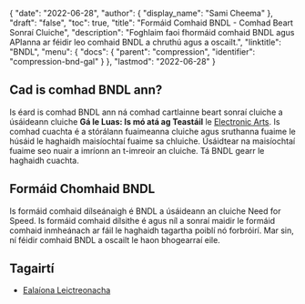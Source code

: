 {
  "date": "2022-06-28",
  "author": {
    "display_name": "Sami Cheema"
},
  "draft": "false",
  "toc": true,
  "title": "Formáid Comhaid BNDL - Comhad Beart Sonraí Cluiche",
  "description": "Foghlaim faoi fhormáid comhaid BNDL agus APIanna ar féidir leo comhaid BNDL a chruthú agus a oscailt.",
  "linktitle": "BNDL",
  "menu": {
    "docs": {
      "parent": "compression",
      "identifier": "compression-bnd-gal"
}
},
  "lastmod": "2022-06-28"
}

## Cad is comhad BNDL ann?

Is éard is comhad BNDL ann ná comhad cartlainne beart sonraí cluiche a úsáideann cluiche **Gá le Luas: Is mó atá ag Teastáil** le [Electronic Arts](https://www.ea.com/). Is comhad cuachta é a stórálann fuaimeanna cluiche agus sruthanna fuaime le húsáid le haghaidh maisíochtaí fuaime sa chluiche. Úsáidtear na maisíochtaí fuaime seo nuair a imríonn an t-imreoir an cluiche. Tá BNDL gearr le haghaidh cuachta.

## Formáid Chomhaid BNDL

Is formáid comhaid dílseánaigh é BNDL a úsáideann an cluiche Need for Speed. Is formáid comhaid dílsithe é agus níl a sonraí maidir le formáid comhaid inmheánach ar fáil le haghaidh tagartha poiblí nó forbróirí. Mar sin, ní féidir comhaid BNDL a oscailt le haon bhogearraí eile.

## Tagairtí

  * [Ealaíona Leictreonacha]( https://www.ea.com/)


